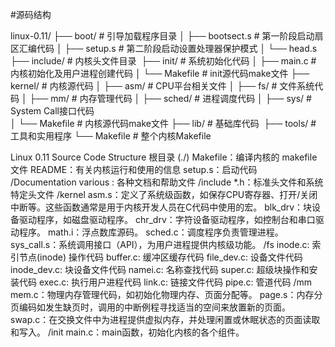 #源码结构

linux-0.11/
├── boot/         # 引导加载程序目录
│   ├── bootsect.s    # 第一阶段启动扇区汇编代码
│   ├── setup.s       # 第二阶段启动设置处理器保护模式
│   └── head.s
├── include/             # 内核头文件目录 
├── init/                 # 系统初始化代码
│   ├── main.c          # 内核初始化及用户进程创建代码
│   └── Makefile        # init源代码make文件
├── kernel/          # 内核源代码 
│   ├── asm/              # CPU平台相关文件 
│   ├── fs/               # 文件系统代码
│   ├── mm/              # 内存管理代码 
│   ├── sched/           # 进程调度代码 
│   ├── sys/             # System Call接口代码   
│   └── Makefile         # 内核源代码make文件
├── lib/                    # 基础库代码 
├── tools/            # 工具和实用程序
└── Makefile           # 整个内核Makefile  



Linux 0.11 Source Code Structure
根目录 (./)
Makefile：编译内核的 makefile 文件
README：有关内核运行和使用的信息
setup.s：启动代码
/Documentation
various : 各种文档和帮助文件
/include
*.h：标准头文件和系统特定头文件
/kernel
asm.s：定义了系统级函数，如保存CPU寄存器、打开/关闭中断等。这些函数通常是用于内核开发人员在C代码中使用的宏。
blk_drv：块设备驱动程序，如磁盘驱动程序。
chr_drv：字符设备驱动程序，如控制台和串口驱动程序。
math.i：浮点数库源码。
sched.c：调度程序负责管理进程。
sys_call.s：系统调用接口（API），为用户进程提供内核级功能。
/fs
inode.c: 索引节点(inode) 操作代码
buffer.c: 缓冲区缓存代码
file_dev.c: 设备文件代码
inode_dev.c: 块设备文件代码
namei.c: 名称查找代码
super.c: 超级块操作和安装代码
exec.c: 执行用户进程代码
link.c: 链接文件代码
pipe.c: 管道代码
/mm
mem.c：物理内存管理代码，如初始化物理内存、页面分配等。
page.s：内存分页编码如发生缺页时，调用的中断例程寻找适当的空间来放置新的页面。
swap.c：在交换文件中为进程提供虚拟内存，并处理闲置或休眠状态的页面读取和写入。
/init
main.c：main函数，初始化内核的各个组件。